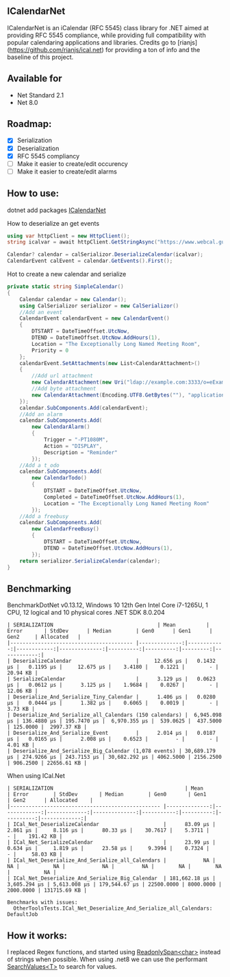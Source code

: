 

## ICalendarNet
ICalendarNet is an iCalendar (RFC 5545) class library for .NET aimed at providing RFC 5545 compliance, while providing full compatibility with popular calendaring applications and libraries.
Credits go to [rianjs] (https://github.com/rianjs/ical.net) for providing a ton of info and the baseline of this project.


## Available for
* Net Standard 2.1
* Net 8.0

## Roadmap:

 - [x] Serialization
 - [x] Deserialization
 - [x] RFC 5545 compliancy
 - [ ] Make it easier to create/edit occurency
 - [ ] Make it easier to create/edit alarms

## How to use:

dotnet add packages [ICalendarNet](https://www.nuget.org/packages/ICalendarNet)

How to deserialize an get events
```csharp
using var httpClient = new HttpClient();
string icalvar = await httpClient.GetStringAsync("https://www.webcal.guru/en-US/download_calendar?calendar_instance_id=10");

Calendar? calendar = calSerializor.DeserializeCalendar(icalvar);
CalendarEvent calEvent = calendar.GetEvents().First();
```

Hot to create a new calendar and serialize
```csharp
private static string SimpleCalendar()
{
    Calendar calendar = new Calendar();
    using CalSerializor serializor = new CalSerializor()
    //Add an event
    CalendarEvent calendarEvent = new CalendarEvent()
    {
        DTSTART = DateTimeOffset.UtcNow,
        DTEND = DateTimeOffset.UtcNow.AddHours(1),
        Location = "The Exceptionally Long Named Meeting Room",
        Priority = 0
    };
    calendarEvent.SetAttachments(new List<CalendarAttachment>()
    {
        //Add url attachment
        new CalendarAttachment(new Uri("ldap://example.com:3333/o=eExample Industries,c=3DUS??(cn=3DBJohn Smith)"), ""),
        //Add byte attachment
        new CalendarAttachment(Encoding.UTF8.GetBytes(""), "application/msword")
    });
    calendar.SubComponents.Add(calendarEvent);
    //Add an alarm
    calendar.SubComponents.Add(
        new CalendarAlarm()
        {
            Trigger = "-PT1080M",
            Action = "DISPLAY",
            Description = "Reminder"
        });
    //Add a t_odo
    calendar.SubComponents.Add(
        new CalendarTodo()
        {
            DTSTART = DateTimeOffset.UtcNow,
            Completed = DateTimeOffset.UtcNow.AddHours(1),
            Location = "The Exceptionally Long Named Meeting Room"
        });
    //Add a freebusy
    calendar.SubComponents.Add(
        new CalendarFreeBusy()
        {
            DTSTART = DateTimeOffset.UtcNow,
            DTEND = DateTimeOffset.UtcNow.AddHours(1),
        });
    return serializor.SerializeCalendar(calendar);
}
```

## Benchmarking

BenchmarkDotNet v0.13.12, Windows 10
12th Gen Intel Core i7-1265U, 1 CPU, 12 logical and 10 physical cores
.NET SDK 8.0.204

```
| SERIALIZATION                                  | Mean          | Error       | StdDev      | Median        | Gen0      | Gen1      | Gen2     | Allocated   |
|---------------------------------------- |--------------:|------------:|------------:|--------------:|----------:|----------:|---------:|------------:|
| DeserializeCalendar                     |     12.656 μs |   0.1432 μs |   0.1195 μs |     12.675 μs |    3.4180 |    0.1221 |        - |    20.94 KB |
| SerializeCalendar                       |      3.129 μs |   0.0623 μs |   0.0612 μs |      3.125 μs |    1.9684 |    0.0267 |        - |    12.06 KB |
| Deserialize_And_Serialize_Tiny_Calendar |      1.406 μs |   0.0280 μs |   0.0444 μs |      1.382 μs |    0.6065 |    0.0019 |        - |     3.73 KB |
| Deserialize_And_Serialize_all_Calendars (150 calendars) |  6,945.098 μs | 136.4880 μs | 195.7470 μs |  6,970.355 μs |  539.0625 |  437.5000 | 125.0000 |  2997.37 KB |
| Deserialize_And_Serialize_Event         |      2.014 μs |   0.0187 μs |   0.0165 μs |      2.008 μs |    0.6523 |         - |        - |     4.01 KB |
| Deserialize_And_Serialize_Big_Calendar (1,078 events) | 30,689.179 μs | 274.9266 μs | 243.7153 μs | 30,682.292 μs | 4062.5000 | 2156.2500 | 906.2500 | 22656.61 KB |
```
When using ICal.Net
```
| SERIALIZATION                                           | Mean          | Error        | StdDev       | Median        | Gen0       | Gen1      | Gen2      | Allocated    |
|------------------------------------------------- |--------------:|-------------:|-------------:|--------------:|-----------:|----------:|----------:|-------------:|
| ICal_Net_DeserializeCalendar                     |      83.09 μs |     2.861 μs |     8.116 μs |      80.33 μs |    30.7617 |    5.3711 |         - |    191.42 KB |
| ICal_Net_SerializeCalendar                       |      23.99 μs |     0.634 μs |     1.819 μs |      23.58 μs |     9.3994 |    0.7324 |         - |     58.03 KB |
| ICal_Net_Deserialize_And_Serialize_all_Calendars |            NA |           NA |           NA |            NA |         NA |        NA |        NA |           NA |
| ICal_Net_Deserialize_And_Serialize_Big_Calendar  | 181,662.18 μs | 3,605.294 μs | 5,613.008 μs | 179,544.67 μs | 22500.0000 | 8000.0000 | 2000.0000 | 131715.69 KB |

Benchmarks with issues:
  OtherToolsTests.ICal_Net_Deserialize_And_Serialize_all_Calendars: DefaultJob
```
## How it works:

I replaced Regex functions, and started using [ReadonlySpan\<char>](https://learn.microsoft.com/en-us/dotnet/api/system.readonlyspan-1?view=net-8.0) instead of strings when possible.
When using .net8 we can use the performant [SearchValues\<T>](https://learn.microsoft.com/en-us/dotnet/api/system.buffers.searchvalues-1?view=net-8.0) to search for values.
